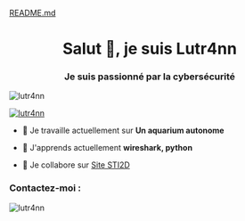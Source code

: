 



[README.md](https://github.com/user-attachments/files/17270740/README.md)<h1 align="center">Salut 👋, je suis Lutr4nn</h1>
<h3 align="center">Je suis passionné par la cybersécurité</h3>

<p align="left"> <img src="https://komarev.com/ghpvc/?username=lutr4nn&label=Profile%20views&color=0e75b6&style=flat" alt="lutr4nn" /> </p>

<p align="left"> <a href="https://github.com/ryo-ma/github-profile-trophy"><img src="https://github-profile-trophy.vercel.app/?username=lutr4nn" alt="lutr4nn" /></a> </p>

- 🔭 Je travaille actuellement sur **Un aquarium autonome**

- 🌱 J'apprends actuellement **wireshark, python**

- 👯 Je collabore sur [Site STI2D](https://www.sti5d.fr/index)

<h3 align="left">Contactez-moi :</h3>
<p align="left">
</p>



<p><img align="center" src="https://github-readme-streak-stats.herokuapp.com/?user=lutr4nn&" alt="lutr4nn" /></p>





